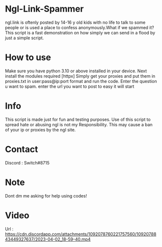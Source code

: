 # Ngl-Link-Spammer
ngl.link is oftenly posted by 14-16 y old kids with no life to talk to some people or is used a place to confess anonymously.What if we spammed it?This script is a fast demonstration on how simply we can send in a flood by just a simple script.

# How to use
Make sure you have python 3.10 or above installed in your device.
Next install the modules required [httpx]
Simply get your proxies and put them in proxies.txt in 
user:pass@ip:port format and run the code.
Enter the question u want to spam.
enter the url you want to post to
easy it will start

# Info
This script is made just for fun and testing purposes. Use of this script to spread hate or abusing ngl is not my Responsibility.
This may cause a ban of your ip or proxies by the ngl site.

# Contact
Discord : Switch#8715

# Note
Dont dm me asking for help using codes!

# Video

Url : https://cdn.discordapp.com/attachments/1092078760221757560/1092078843449327637/2023-04-02_18-59-40.mp4
